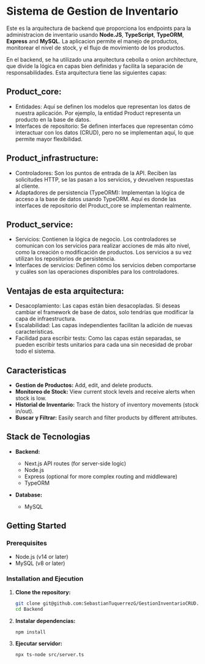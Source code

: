 # Sistema de Gestion de Inventario

Este es la arquitectura de backend que proporciona los endpoints para la administracion de inventario usando **Node.JS**, **TypeScript**, **TypeORM**, **Express** and **MySQL**. La aplicacion permite el manejo de productos, monitorear el nivel de stock, y el flujo de movimiento de los productos.

En el backend, se ha utilizado una arquitectura cebolla o onion architecture, que divide la lógica en capas bien definidas y facilita la separación de responsabilidades. Esta arquitectura tiene las siguientes capas:

## Product_core:

* Entidades: Aquí se definen los modelos que representan los datos de nuestra aplicación. Por ejemplo, la entidad Product representa un producto en la base de datos.
* Interfaces de repositorio: Se definen interfaces que representan cómo interactuar con los datos (CRUD), pero no se implementan aquí, lo que permite mayor flexibilidad.

## Product_infrastructure:

* Controladores: Son los puntos de entrada de la API. Reciben las solicitudes HTTP, se las pasan a los servicios, y devuelven respuestas al cliente.
* Adaptadores de persistencia (TypeORM): Implementan la lógica de acceso a la base de datos usando TypeORM. Aquí es donde las interfaces de repositorio del Product_core se implementan realmente.

## Product_service:

* Servicios: Contienen la lógica de negocio. Los controladores se comunican con los servicios para realizar acciones de más alto nivel, como la creación o modificación de productos. Los servicios a su vez utilizan los repositorios de persistencia.
* Interfaces de servicios: Definen cómo los servicios deben comportarse y cuáles son las operaciones disponibles para los controladores.

## Ventajas de esta arquitectura:
* Desacoplamiento: Las capas están bien desacopladas. Si deseas cambiar el framework de base de datos, solo tendrías que modificar la capa de infraestructura.
* Escalabilidad: Las capas independientes facilitan la adición de nuevas características.
* Facilidad para escribir tests: Como las capas están separadas, se pueden escribir tests unitarios para cada una sin necesidad de probar todo el sistema.

## Caracteristicas

- **Gestion de Productos:** Add, edit, and delete products.
- **Monitoreo de Stock:** View current stock levels and receive alerts when stock is low.
- **Historial de Inventario:** Track the history of inventory movements (stock in/out).
- **Buscar y Filtrar:** Easily search and filter products by different attributes.

## Stack de Tecnologias

- **Backend:**
  - Next.js API routes (for server-side logic)
  - Node.js
  - Express (optional for more complex routing and middleware)
  - TypeORM 

- **Database:**
  - MySQL

## Getting Started

### Prerequisites

- Node.js (v14 or later)
- MySQL (v8 or later)

### Installation and Ejecution

1. **Clone the repository:**

   ```bash
   git clone git@github.com:SebastianTuquerrezG/GestionInventarioCRUD.git
   cd Backend
   ```
   
  2. **Instalar dependencias:**
      ```
      npm install
      ```
  3. **Ejecutar servidor:**
      ```
      npx ts-node src/server.ts
      ```
